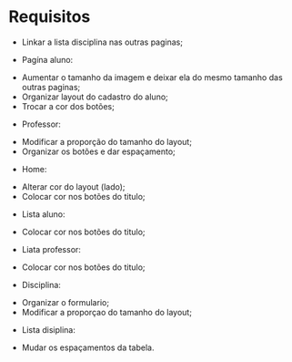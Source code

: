 # Requisitos 


* Linkar a lista disciplina nas outras paginas;
  
* Pagína aluno: 
- Aumentar o tamanho da imagem e deixar ela do mesmo tamanho das outras paginas; 
- Organizar layout do cadastro do aluno;
- Trocar a  cor dos botões;

* Professor:
- Modificar a proporção do tamanho do layout;
- Organizar os botões e dar espaçamento;

* Home:
- Alterar cor do layout (lado);
- Colocar cor nos botões do titulo;

* Lista aluno:
- Colocar cor nos botões do titulo;

* Liata professor:
- Colocar cor nos botões do titulo;

* Disciplina:
- Organizar o formulario;
- Modificar a proporçao do tamanho do layout;

* Lista disiplina:
- Mudar os espaçamentos da tabela.
